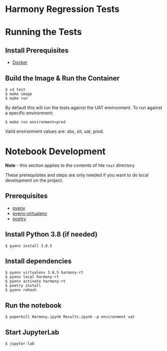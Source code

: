 # Harmony Regression Tests

# Running the Tests

## Install Prerequisites

* [Docker](https://www.docker.com/get-started)

## Build the Image & Run the Container

    $ cd test
    $ make image
    $ make run

By default this will run the tests against the UAT environment. To run
against a specific environment:

    $ make run environment=prod

Valid environment values are: sbx, sit, uat, prod.

# Notebook Development

**Note** - this section applies to the contents of hte `test` directory

These prerequisites and steps are only needed if you want to do local
development on the project. 

## Prerequisites

* [pyenv](https://github.com/pyenv/pyenv)
* [pyenv-virtualenv](https://github.com/pyenv/pyenv-virtualenv)
* [poetry](https://python-poetry.org/)

## Install Python 3.8 (if needed)

    $ pyenv install 3.8.5

## Install dependencies

    $ pyenv virtualenv 3.8.5 harmony-rt
    $ pyenv local harmony-rt
    $ pyenv activate harmony-rt
    $ poetry install
    $ pyenv rehash

## Run the notebook

    $ papermill Harmony.ipynb Results.ipynb -p environment uat

## Start JupyterLab

    $ jupyter-lab
